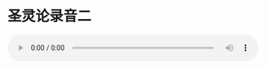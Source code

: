 # 圣灵论录音二

<audio style="width: 100%;" preload="false" controls controlslist="nodownload"><source src="//file.simai.life/audio/mp3/old/27413.mp3" type="audio/mpeg">Your browser does not support the audio element.</audio>


